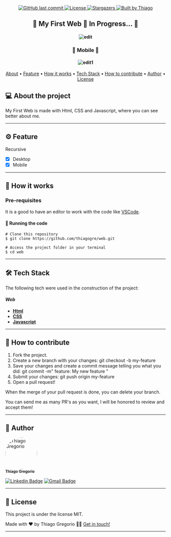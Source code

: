 <p align="center">
  <a href="https://github.com/thiagogre/web/commits/master">
    <img alt="GitHub last commit" src="https://img.shields.io/github/last-commit/thiagogre/web">
  </a>
    
   <a href="https://github.com/thiagogre/web/blob/master/LICENSE">
   	<img alt="License" src="https://img.shields.io/badge/license-MIT-brightgreen">
   </a>

   <a href="https://github.com/thiagogre/web/stargazers">
    <img alt="Stargazers" src="https://img.shields.io/github/stars/thiagogre/web?style=social">
  </a>

  <a href="https://www.linkedin.com/in/thiagogre/">
    <img alt="Built by Thiago" src="https://img.shields.io/badge/built%20by-Thiago%20Gregorio-%237519C1">
  </a>
</p>

<h2 align="center"> 
	🚧 My First Web 🚧 In Progress... 🚀
</h2>
<h4 align="center">
	  <img alt="edit" title="#MyWeb" src="./img/web.gif" style="max-width: 100%;">
</h4>
<h3 align="center"> 
	📱 Mobile 📱
</h3>
<h4 align="center">
	  <img alt="edit1" title="#MyWebMobile" src="./img/mobile.gif" style="max-width: 40%;">
</h4>

<p align="center">
 <a href="#-about-the-project">About</a> •
 <a href="#%EF%B8%8F-Feature">Feature</a> •
 <a href="#-how-it-works">How it works</a> • 
 <a href="#-tech-stack">Tech Stack</a> • 
 <a href="#-how-to-contribute">How to contribute</a> • 
 <a href="#-author">Author</a> • 
 <a href="#user-content--license">License</a>
</p>


## 💻 About the project

My First Web is made with Html, CSS and Javascript, where you can see better about me. 

---

## ⚙️ Feature
Recursive
- [x] Desktop
- [x] Mobile

---

## 🚀 How it works

### Pre-requisites

It is a good to have an editor to work with the code like [VSCode](https://code.visualstudio.com/).


#### 🧭 Running the code

```
# Clone this repository
$ git clone https://github.com/thiagogre/web.git

# Access the project folder in your terminal
$ cd web
```
---

## 🛠 Tech Stack

The following tech were used in the construction of the project:

#### *Web*
-   **[Html](https://www.w3schools.com/html/)**
-   **[CSS](https://www.w3schools.com/css/)**
-   **[Javascript](https://www.w3schools.com/js/)**

---

## 💪 How to contribute

1. Fork the project.
2. Create a new branch with your changes: git checkout -b my-feature
3. Save your changes and create a commit message telling you what you did: git commit -m" feature: My new feature "
4. Submit your changes: git push origin my-feature
5. Open a pull request!

When the merge of your pull request is done, you can delete your branch.

You can send me as many PR's as you want, I will be honored to review and accept them!

---

## 🦸 Author


 <img style="border-radius: 50%;" src="https://avatars0.githubusercontent.com/u/66977846?s=400&u=bf215d9d41feee6c46c7edb210c8e2b26e9659a0&v=4" width="100px;" alt="Thiago Gregorio"/>
 <br />
 <sub><b>Thiago Gregorio</b></sub>
 <br />

[![Linkedin Badge](https://img.shields.io/badge/-Thiago-blue?style=flat-square&logo=Linkedin&logoColor=white&link=https://www.linkedin.com/in/thiagogre/)](https://www.linkedin.com/in/thiagogre/) 
[![Gmail Badge](https://img.shields.io/badge/-thiagoluiz_16@hotmail.com-c14438?style=flat-square&logo=Gmail&logoColor=white&link=mailto:thiagoluiz_16@hotmail.com)](mailto:thiagoluiz_16@hotmail.com)

---

## 📝 License

This project is under the license MIT.

Made with ❤️ by Thiago Gregorio 👋🏽 [Get in touch!](https://www.linkedin.com/in/ThiagoLuizGregorio/)

---
